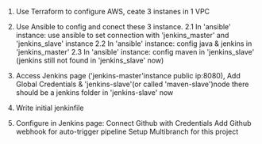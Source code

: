 1. Use Terraform to configure AWS, ceate 3 instanes in 1 VPC
2. Use Ansible to config and conect these 3 instance. 
    2.1 In 'ansible' instance: use ansible to set connection with 'jenkins_master' and 'jenkins_slave' instance
    2.2 In 'ansible' instance: config java & jenkins in 'jenkins_master'
    2.3 In 'ansible' instance: config maven in 'jenkins_slave' (jenkins still not found in 'jenkins_slave' now)

3. Access Jenkins page ('jenkins-master'instance public ip:8080),
Add Global Credentials & 'jenkins-slave'(or called 'maven-slave')node
there should be a jenkins folder in 'jenkins-slave' now

4. Write initial jenkinfile
5. Configure in Jenkins page: 
    Connect Github with Credentials
    Add Github webhook for auto-trigger pipeline
    Setup Multibranch for this project

